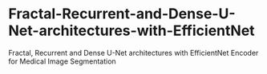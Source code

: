 # Fractal-Recurrent-and-Dense-U-Net-architectures-with-EfficientNet
Fractal, Recurrent and Dense U-Net architectures with EfficientNet Encoder for Medical Image Segmentation

